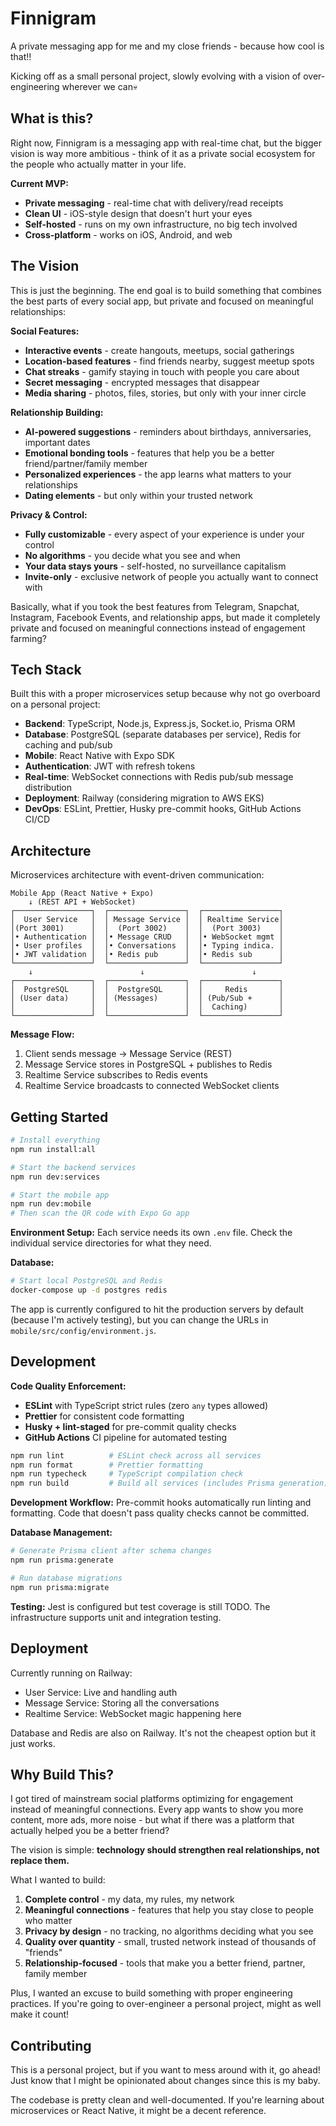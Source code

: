 # Finnigram

A private messaging app for me and my close friends - because how cool is that!!

Kicking off as a small personal project, slowly evolving with a vision of over-engineering wherever we can💀

## What is this?

Right now, Finnigram is a messaging app with real-time chat, but the bigger vision is way more ambitious - think of it as a private social ecosystem for the people who actually matter in your life.

**Current MVP:**
- **Private messaging** - real-time chat with delivery/read receipts
- **Clean UI** - iOS-style design that doesn't hurt your eyes  
- **Self-hosted** - runs on my own infrastructure, no big tech involved
- **Cross-platform** - works on iOS, Android, and web

## The Vision

This is just the beginning. The end goal is to build something that combines the best parts of every social app, but private and focused on meaningful relationships:

**Social Features:**
- **Interactive events** - create hangouts, meetups, social gatherings
- **Location-based features** - find friends nearby, suggest meetup spots
- **Chat streaks** - gamify staying in touch with people you care about
- **Secret messaging** - encrypted messages that disappear
- **Media sharing** - photos, files, stories, but only with your inner circle

**Relationship Building:**
- **AI-powered suggestions** - reminders about birthdays, anniversaries, important dates
- **Emotional bonding tools** - features that help you be a better friend/partner/family member
- **Personalized experiences** - the app learns what matters to your relationships
- **Dating elements** - but only within your trusted network

**Privacy & Control:**
- **Fully customizable** - every aspect of your experience is under your control
- **No algorithms** - you decide what you see and when
- **Your data stays yours** - self-hosted, no surveillance capitalism
- **Invite-only** - exclusive network of people you actually want to connect with

Basically, what if you took the best features from Telegram, Snapchat, Instagram, Facebook Events, and relationship apps, but made it completely private and focused on meaningful connections instead of engagement farming?

## Tech Stack

Built this with a proper microservices setup because why not go overboard on a personal project:

- **Backend**: TypeScript, Node.js, Express.js, Socket.io, Prisma ORM
- **Database**: PostgreSQL (separate databases per service), Redis for caching and pub/sub
- **Mobile**: React Native with Expo SDK
- **Authentication**: JWT with refresh tokens
- **Real-time**: WebSocket connections with Redis pub/sub message distribution
- **Deployment**: Railway (considering migration to AWS EKS)
- **DevOps**: ESLint, Prettier, Husky pre-commit hooks, GitHub Actions CI/CD

## Architecture

Microservices architecture with event-driven communication:

```
Mobile App (React Native + Expo)
    ↓ (REST API + WebSocket)
┌─────────────────┐  ┌─────────────────┐  ┌─────────────────┐
│  User Service   │  │ Message Service │  │ Realtime Service│
│(Port 3001)      │  │  (Port 3002)    │  │  (Port 3003)    │
│• Authentication │  │• Message CRUD   │  │• WebSocket mgmt │
│• User profiles  │  │• Conversations  │  │• Typing indica. │
│• JWT validation │  │• Redis pub      │  │• Redis sub      │
└─────────────────┘  └─────────────────┘  └─────────────────┘
    ↓                        ↓                        ↓
┌─────────────────┐  ┌─────────────────┐  ┌─────────────────┐
│  PostgreSQL     │  │  PostgreSQL     │  │     Redis       │
│ (User data)     │  │ (Messages)      │  │ (Pub/Sub +      │
│                 │  │                 │  │  Caching)       │
└─────────────────┘  └─────────────────┘  └─────────────────┘
```

**Message Flow:**
1. Client sends message → Message Service (REST)
2. Message Service stores in PostgreSQL + publishes to Redis
3. Realtime Service subscribes to Redis events
4. Realtime Service broadcasts to connected WebSocket clients

## Getting Started

```bash
# Install everything
npm run install:all

# Start the backend services
npm run dev:services

# Start the mobile app
npm run dev:mobile
# Then scan the QR code with Expo Go app
```

**Environment Setup:**
Each service needs its own `.env` file. Check the individual service directories for what they need.

**Database:**
```bash
# Start local PostgreSQL and Redis
docker-compose up -d postgres redis
```

The app is currently configured to hit the production servers by default (because I'm actively testing), but you can change the URLs in `mobile/src/config/environment.js`.

## Development

**Code Quality Enforcement:**
- **ESLint** with TypeScript strict rules (zero `any` types allowed)
- **Prettier** for consistent code formatting
- **Husky + lint-staged** for pre-commit quality checks
- **GitHub Actions** CI pipeline for automated testing

```bash
npm run lint          # ESLint check across all services
npm run format        # Prettier formatting
npm run typecheck     # TypeScript compilation check
npm run build         # Build all services (includes Prisma generation)
```

**Development Workflow:**
Pre-commit hooks automatically run linting and formatting. Code that doesn't pass quality checks cannot be committed.

**Database Management:**
```bash
# Generate Prisma client after schema changes
npm run prisma:generate

# Run database migrations
npm run prisma:migrate
```

**Testing:**
Jest is configured but test coverage is still TODO. The infrastructure supports unit and integration testing.

## Deployment

Currently running on Railway:
- User Service: Live and handling auth
- Message Service: Storing all the conversations  
- Realtime Service: WebSocket magic happening here

Database and Redis are also on Railway. It's not the cheapest option but it just works.

## Why Build This?

I got tired of mainstream social platforms optimizing for engagement instead of meaningful connections. Every app wants to show you more content, more ads, more noise - but what if there was a platform that actually helped you be a better friend?

The vision is simple: **technology should strengthen real relationships, not replace them.**

What I wanted to build:
1. **Complete control** - my data, my rules, my network
2. **Meaningful connections** - features that help you stay close to people who matter
3. **Privacy by design** - no tracking, no algorithms deciding what you see
4. **Quality over quantity** - small, trusted network instead of thousands of "friends"
5. **Relationship-focused** - tools that make you a better friend, partner, family member

Plus, I wanted an excuse to build something with proper engineering practices. If you're going to over-engineer a personal project, might as well make it count!

## Contributing

This is a personal project, but if you want to mess around with it, go ahead! Just know that I might be opinionated about changes since this is my baby.

The codebase is pretty clean and well-documented. If you're learning about microservices or React Native, it might be a decent reference.
